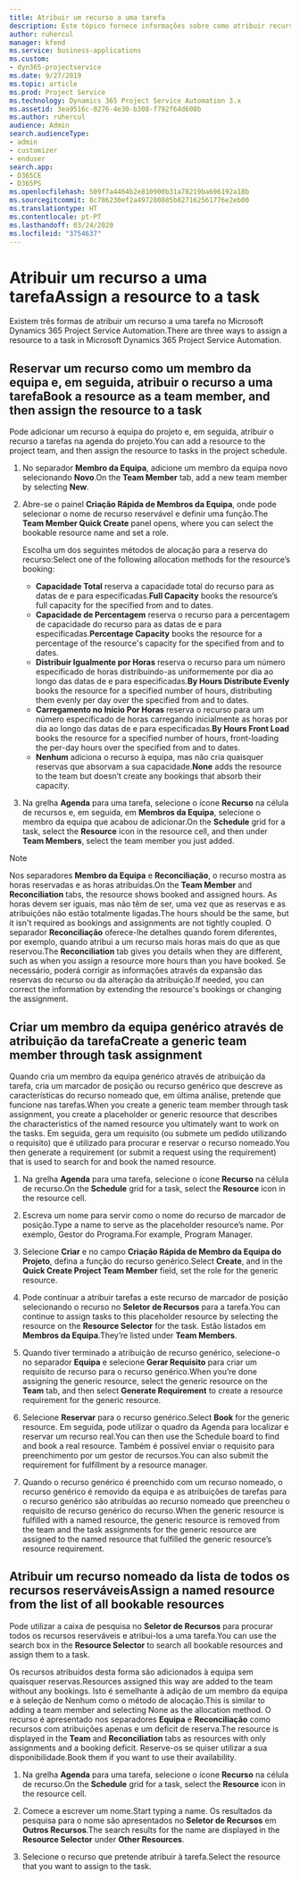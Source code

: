 ```yaml
---
title: Atribuir um recurso a uma tarefa
description: Este tópico fornece informações sobre como atribuir recursos a tarefas.
author: ruhercul
manager: kfend
ms.service: business-applications
ms.custom:
- dyn365-projectservice
ms.date: 9/27/2019
ms.topic: article
ms.prod: Project Service
ms.technology: Dynamics 365 Project Service Automation 3.x
ms.assetid: 3ea9516c-0276-4e30-b308-f792f64d608b
ms.author: ruhercul
audience: Admin
search.audienceType:
- admin
- customizer
- enduser
search.app:
- D365CE
- D365PS
ms.openlocfilehash: 509f7a4464b2e810900b31a78219ba696192a18b
ms.sourcegitcommit: 8c786230ef2a497280885b827162561776e2eb00
ms.translationtype: HT
ms.contentlocale: pt-PT
ms.lasthandoff: 03/24/2020
ms.locfileid: "3754637"
---
```

# <a name="assign-a-resource-to-a-task"></a><span data-ttu-id="a8f81-103">Atribuir um recurso a uma tarefa</span><span class="sxs-lookup"><span data-stu-id="a8f81-103">Assign a resource to a task</span></span>

<span data-ttu-id="a8f81-104">Existem três formas de atribuir um recurso a uma tarefa no Microsoft Dynamics 365 Project Service Automation.</span><span class="sxs-lookup"><span data-stu-id="a8f81-104">There are three ways to assign a resource to a task in Microsoft Dynamics 365 Project Service Automation.</span></span>

## <a name="book-a-resource-as-a-team-member-and-then-assign-the-resource-to-a-task"></a><span data-ttu-id="a8f81-105">Reservar um recurso como um membro da equipa e, em seguida, atribuir o recurso a uma tarefa</span><span class="sxs-lookup"><span data-stu-id="a8f81-105">Book a resource as a team member, and then assign the resource to a task</span></span>

<span data-ttu-id="a8f81-106">Pode adicionar um recurso à equipa do projeto e, em seguida, atribuir o recurso a tarefas na agenda do projeto.</span><span class="sxs-lookup"><span data-stu-id="a8f81-106">You can add a resource to the project team, and then assign the resource to tasks in the project schedule.</span></span>

1. <span data-ttu-id="a8f81-107">No separador **Membro da Equipa**, adicione um membro da equipa novo selecionando **Novo**.</span><span class="sxs-lookup"><span data-stu-id="a8f81-107">On the **Team Member** tab, add a new team member by selecting **New**.</span></span> 

2. <span data-ttu-id="a8f81-108">Abre-se o painel **Criação Rápida de Membros da Equipa**, onde pode selecionar o nome de recurso reservável e definir uma função.</span><span class="sxs-lookup"><span data-stu-id="a8f81-108">The **Team Member Quick Create** panel opens, where you can select the bookable resource name and set a role.</span></span> 

    <span data-ttu-id="a8f81-109">Escolha um dos seguintes métodos de alocação para a reserva do recurso:</span><span class="sxs-lookup"><span data-stu-id="a8f81-109">Select one of the following allocation methods for the resource’s booking:</span></span>

    - <span data-ttu-id="a8f81-110">**Capacidade Total** reserva a capacidade total do recurso para as datas de e para especificadas.</span><span class="sxs-lookup"><span data-stu-id="a8f81-110">**Full Capacity** books the resource’s full capacity for the specified from and to dates.</span></span>
    - <span data-ttu-id="a8f81-111">**Capacidade de Percentagem** reserva o recurso para a percentagem de capacidade do recurso para as datas de e para especificadas.</span><span class="sxs-lookup"><span data-stu-id="a8f81-111">**Percentage Capacity** books the resource for a percentage of the resource's capacity for the specified from and to dates.</span></span>
    - <span data-ttu-id="a8f81-112">**Distribuir Igualmente por Horas** reserva o recurso para um número especificado de horas distribuindo-as uniformemente por dia ao longo das datas de e para especificadas.</span><span class="sxs-lookup"><span data-stu-id="a8f81-112">**By Hours Distribute Evenly** books the resource for a specified number of hours, distributing them evenly per day over the specified from and to dates.</span></span>
    - <span data-ttu-id="a8f81-113">**Carregamento no Início Por Horas** reserva o recurso para um número especificado de horas carregando inicialmente as horas por dia ao longo das datas de e para especificadas.</span><span class="sxs-lookup"><span data-stu-id="a8f81-113">**By Hours Front Load** books the resource for a specified number of hours, front-loading the per-day hours over the specified from and to dates.</span></span>
    - <span data-ttu-id="a8f81-114">**Nenhum** adiciona o recurso à equipa, mas não cria quaisquer reservas que absorvam a sua capacidade.</span><span class="sxs-lookup"><span data-stu-id="a8f81-114">**None** adds the resource to the team but doesn’t create any bookings that absorb their capacity.</span></span>

3. <span data-ttu-id="a8f81-115">Na grelha **Agenda** para uma tarefa, selecione o ícone **Recurso** na célula de recursos e, em seguida, em **Membros da Equipa**, selecione o membro da equipa que acabou de adicionar.</span><span class="sxs-lookup"><span data-stu-id="a8f81-115">On the **Schedule** grid for a task, select the **Resource** icon in the resource cell, and then under **Team Members**, select the team member you just added.</span></span> 

> [!NOTE]
> <span data-ttu-id="a8f81-116">Nos separadores **Membro da Equipa** e **Reconciliação**, o recurso mostra as horas reservadas e as horas atribuídas.</span><span class="sxs-lookup"><span data-stu-id="a8f81-116">On the **Team Member** and **Reconciliation** tabs, the resource shows booked and assigned hours.</span></span> <span data-ttu-id="a8f81-117">As horas devem ser iguais, mas não têm de ser, uma vez que as reservas e as atribuições não estão totalmente ligadas.</span><span class="sxs-lookup"><span data-stu-id="a8f81-117">The hours should be the same, but it isn't required as bookings and assignments are not tightly coupled.</span></span> <span data-ttu-id="a8f81-118">O separador **Reconciliação** oferece-lhe detalhes quando forem diferentes, por exemplo, quando atribui a um recurso mais horas mais do que as que reservou.</span><span class="sxs-lookup"><span data-stu-id="a8f81-118">The **Reconciliation** tab gives you details when they are different, such as when you assign a resource more hours than you have booked.</span></span> <span data-ttu-id="a8f81-119">Se necessário, poderá corrigir as informações através da expansão das reservas do recurso ou da alteração da atribuição.</span><span class="sxs-lookup"><span data-stu-id="a8f81-119">If needed, you can correct the information by extending the resource's bookings or changing the assignment.</span></span>

## <a name="create-a-generic-team-member-through-task-assignment"></a><span data-ttu-id="a8f81-120">Criar um membro da equipa genérico através de atribuição da tarefa</span><span class="sxs-lookup"><span data-stu-id="a8f81-120">Create a generic team member through task assignment</span></span>

<span data-ttu-id="a8f81-121">Quando cria um membro da equipa genérico através de atribuição da tarefa, cria um marcador de posição ou recurso genérico que descreve as características do recurso nomeado que, em última análise, pretende que funcione nas tarefas.</span><span class="sxs-lookup"><span data-stu-id="a8f81-121">When you create a generic team member through task assignment, you create a placeholder or generic resource that describes the characteristics of the named resource you ultimately want to work on the tasks.</span></span> <span data-ttu-id="a8f81-122">Em seguida, gera um requisito (ou submete um pedido utilizando o requisito) que é utilizado para procurar e reservar o recurso nomeado.</span><span class="sxs-lookup"><span data-stu-id="a8f81-122">You then generate a requirement (or submit a request using the requirement) that is used to search for and book the named resource.</span></span>

1. <span data-ttu-id="a8f81-123">Na grelha **Agenda** para uma tarefa, selecione o ícone **Recurso** na célula de recurso.</span><span class="sxs-lookup"><span data-stu-id="a8f81-123">On the **Schedule** grid for a task, select the **Resource** icon in the resource cell.</span></span>

2. <span data-ttu-id="a8f81-124">Escreva um nome para servir como o nome do recurso de marcador de posição.</span><span class="sxs-lookup"><span data-stu-id="a8f81-124">Type a name to serve as the placeholder resource’s name.</span></span> <span data-ttu-id="a8f81-125">Por exemplo, Gestor do Programa.</span><span class="sxs-lookup"><span data-stu-id="a8f81-125">For example, Program Manager.</span></span>

3. <span data-ttu-id="a8f81-126">Selecione **Criar** e no campo **Criação Rápida de Membro da Equipa do Projeto**, defina a função do recurso genérico.</span><span class="sxs-lookup"><span data-stu-id="a8f81-126">Select **Create**, and in the **Quick Create Project Team Member** field, set the role for the generic resource.</span></span>

4. <span data-ttu-id="a8f81-127">Pode continuar a atribuir tarefas a este recurso de marcador de posição selecionando o recurso no **Seletor de Recursos** para a tarefa.</span><span class="sxs-lookup"><span data-stu-id="a8f81-127">You can continue to assign tasks to this placeholder resource by selecting the resource on the **Resource Selector** for the task.</span></span> <span data-ttu-id="a8f81-128">Estão listados em **Membros da Equipa**.</span><span class="sxs-lookup"><span data-stu-id="a8f81-128">They’re listed under **Team Members**.</span></span>

5. <span data-ttu-id="a8f81-129">Quando tiver terminado a atribuição de recurso genérico, selecione-o no separador **Equipa** e selecione **Gerar Requisito** para criar um requisito de recurso para o recurso genérico.</span><span class="sxs-lookup"><span data-stu-id="a8f81-129">When you’re done assigning the generic resource, select the generic resource on the **Team** tab, and then select **Generate Requirement** to create a resource requirement for the generic resource.</span></span>

6. <span data-ttu-id="a8f81-130">Selecione **Reservar** para o recurso genérico.</span><span class="sxs-lookup"><span data-stu-id="a8f81-130">Select **Book** for the generic resource.</span></span> <span data-ttu-id="a8f81-131">Em seguida, pode utilizar o quadro da Agenda para localizar e reservar um recurso real.</span><span class="sxs-lookup"><span data-stu-id="a8f81-131">You can then use the Schedule board to find and book a real resource.</span></span> <span data-ttu-id="a8f81-132">Também é possível enviar o requisito para preenchimento por um gestor de recursos.</span><span class="sxs-lookup"><span data-stu-id="a8f81-132">You can also submit the requirement for fulfillment by a resource manager.</span></span>

7. <span data-ttu-id="a8f81-133">Quando o recurso genérico é preenchido com um recurso nomeado, o recurso genérico é removido da equipa e as atribuições de tarefas para o recurso genérico são atribuídas ao recurso nomeado que preencheu o requisito de recurso genérico do recurso.</span><span class="sxs-lookup"><span data-stu-id="a8f81-133">When the generic resource is fulfilled with a named resource, the generic resource is removed from the team and the task assignments for the generic resource are assigned to the named resource that fulfilled the generic resource’s resource requirement.</span></span>

## <a name="assign-a-named-resource-from-the-list-of-all-bookable-resources"></a><span data-ttu-id="a8f81-134">Atribuir um recurso nomeado da lista de todos os recursos reserváveis</span><span class="sxs-lookup"><span data-stu-id="a8f81-134">Assign a named resource from the list of all bookable resources</span></span>

<span data-ttu-id="a8f81-135">Pode utilizar a caixa de pesquisa no **Seletor de Recursos** para procurar todos os recursos reserváveis e atribui-los a uma tarefa.</span><span class="sxs-lookup"><span data-stu-id="a8f81-135">You can use the search box in the **Resource Selector** to search all bookable resources and assign them to a task.</span></span>

<span data-ttu-id="a8f81-136">Os recursos atribuídos desta forma são adicionados à equipa sem quaisquer reservas.</span><span class="sxs-lookup"><span data-stu-id="a8f81-136">Resources assigned this way are added to the team without any bookings.</span></span> <span data-ttu-id="a8f81-137">Isto é semelhante à adição de um membro da equipa e à seleção de Nenhum como o método de alocação.</span><span class="sxs-lookup"><span data-stu-id="a8f81-137">This is similar to adding a team member and selecting None as the allocation method.</span></span> <span data-ttu-id="a8f81-138">O recurso é apresentado nos separadores **Equipa** e **Reconciliação** como recursos com atribuições apenas e um deficit de reserva.</span><span class="sxs-lookup"><span data-stu-id="a8f81-138">The resource is displayed in the **Team** and **Reconciliation** tabs as resources with only assignments and a booking deficit.</span></span> <span data-ttu-id="a8f81-139">Reserve-os se quiser utilizar a sua disponibilidade.</span><span class="sxs-lookup"><span data-stu-id="a8f81-139">Book them if you want to use their availability.</span></span>

1. <span data-ttu-id="a8f81-140">Na grelha **Agenda** para uma tarefa, selecione o ícone **Recurso** na célula de recurso.</span><span class="sxs-lookup"><span data-stu-id="a8f81-140">On the **Schedule** grid for a task, select the **Resource** icon in the resource cell.</span></span>

2. <span data-ttu-id="a8f81-141">Comece a escrever um nome.</span><span class="sxs-lookup"><span data-stu-id="a8f81-141">Start typing a name.</span></span> <span data-ttu-id="a8f81-142">Os resultados da pesquisa para o nome são apresentados no **Seletor de Recursos** em **Outros Recursos**.</span><span class="sxs-lookup"><span data-stu-id="a8f81-142">The search results for the name are displayed in the **Resource Selector** under **Other Resources**.</span></span>

3. <span data-ttu-id="a8f81-143">Selecione o recurso que pretende atribuir à tarefa.</span><span class="sxs-lookup"><span data-stu-id="a8f81-143">Select the resource that you want to assign to the task.</span></span>


